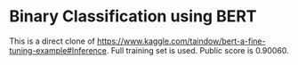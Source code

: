 # Binary Classification using BERT

This is a direct clone of https://www.kaggle.com/taindow/bert-a-fine-tuning-example#Inference. Full training set is used. Public score is 0.90060.
